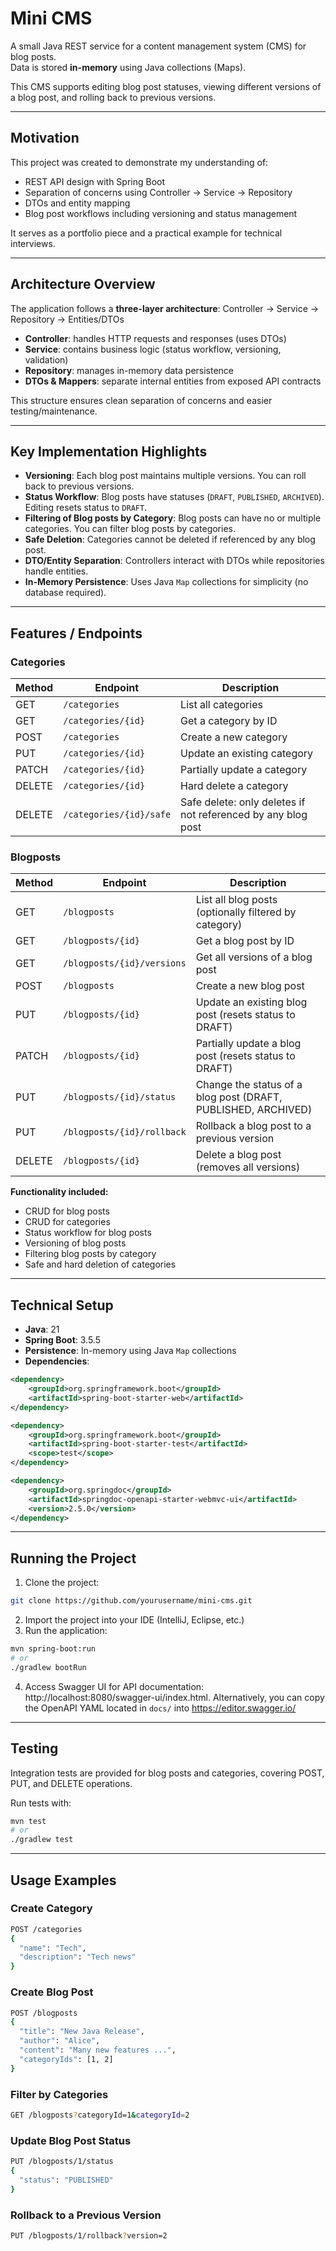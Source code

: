 # Mini CMS

A small Java REST service for a content management system (CMS) for blog posts.  
Data is stored **in-memory** using Java collections (Maps).  

This CMS supports editing blog post statuses, viewing different versions of a blog post, and rolling back to previous versions.

---

## Motivation

This project was created to demonstrate my understanding of:

- REST API design with Spring Boot  
- Separation of concerns using Controller → Service → Repository  
- DTOs and entity mapping  
- Blog post workflows including versioning and status management  

It serves as a portfolio piece and a practical example for technical interviews.

---

## Architecture Overview

The application follows a **three-layer architecture**: Controller → Service → Repository → Entities/DTOs

- **Controller**: handles HTTP requests and responses (uses DTOs)  
- **Service**: contains business logic (status workflow, versioning, validation)  
- **Repository**: manages in-memory data persistence  
- **DTOs & Mappers**: separate internal entities from exposed API contracts  

This structure ensures clean separation of concerns and easier testing/maintenance.

---

## Key Implementation Highlights

- **Versioning**: Each blog post maintains multiple versions. You can roll back to previous versions.  
- **Status Workflow**: Blog posts have statuses (`DRAFT`, `PUBLISHED`, `ARCHIVED`). Editing resets status to `DRAFT`. 
- **Filtering of Blog posts by Category**: Blog posts can have no or multiple categories. You can filter blog posts by categories.
- **Safe Deletion**: Categories cannot be deleted if referenced by any blog post.  
- **DTO/Entity Separation**: Controllers interact with DTOs while repositories handle entities.  
- **In-Memory Persistence**: Uses Java `Map` collections for simplicity (no database required).  

---

## Features / Endpoints

### Categories
| Method | Endpoint | Description |
|--------|----------|-------------|
| GET    | `/categories` | List all categories |
| GET    | `/categories/{id}` | Get a category by ID |
| POST   | `/categories` | Create a new category |
| PUT    | `/categories/{id}` | Update an existing category |
| PATCH  | `/categories/{id}` | Partially update a category |
| DELETE | `/categories/{id}` | Hard delete a category |
| DELETE | `/categories/{id}/safe` | Safe delete: only deletes if not referenced by any blog post |

### Blogposts
| Method | Endpoint | Description |
|--------|----------|-------------|
| GET    | `/blogposts` | List all blog posts (optionally filtered by category) |
| GET    | `/blogposts/{id}` | Get a blog post by ID |
| GET    | `/blogposts/{id}/versions` | Get all versions of a blog post |
| POST   | `/blogposts` | Create a new blog post |
| PUT    | `/blogposts/{id}` | Update an existing blog post (resets status to DRAFT) |
| PATCH  | `/blogposts/{id}` | Partially update a blog post (resets status to DRAFT) |
| PUT    | `/blogposts/{id}/status` | Change the status of a blog post (DRAFT, PUBLISHED, ARCHIVED) |
| PUT    | `/blogposts/{id}/rollback` | Rollback a blog post to a previous version |
| DELETE | `/blogposts/{id}` | Delete a blog post (removes all versions) |

**Functionality included:**
- CRUD for blog posts  
- CRUD for categories  
- Status workflow for blog posts  
- Versioning of blog posts  
- Filtering blog posts by category  
- Safe and hard deletion of categories  

---

## Technical Setup

- **Java**: 21
- **Spring Boot**: 3.5.5  
- **Persistence**: In-memory using Java `Map` collections  
- **Dependencies**:
```xml
<dependency>
    <groupId>org.springframework.boot</groupId>
    <artifactId>spring-boot-starter-web</artifactId>
</dependency>

<dependency>
    <groupId>org.springframework.boot</groupId>
    <artifactId>spring-boot-starter-test</artifactId>
    <scope>test</scope>
</dependency>

<dependency>
    <groupId>org.springdoc</groupId>
    <artifactId>springdoc-openapi-starter-webmvc-ui</artifactId>
    <version>2.5.0</version>
</dependency>
```

---

## Running the Project

1. Clone the project: 
```bash 
git clone https://github.com/yourusername/mini-cms.git 
```
2. Import the project into your IDE (IntelliJ, Eclipse, etc.)
3. Run the application: 
```bash
mvn spring-boot:run
# or
./gradlew bootRun
```
4. Access Swagger UI for API documentation: http://localhost:8080/swagger-ui/index.html. Alternatively, you can copy the OpenAPI YAML located in `docs/` into https://editor.swagger.io/

---

## Testing

Integration tests are provided for blog posts and categories, covering POST, PUT, and DELETE operations.

Run tests with:
```bash
mvn test
# or
./gradlew test
```

---

## Usage Examples
### Create Category
```bash
POST /categories
{
  "name": "Tech",
  "description": "Tech news"
}
```
### Create Blog Post
```bash
POST /blogposts
{
  "title": "New Java Release",
  "author": "Alice",
  "content": "Many new features ...",
  "categoryIds": [1, 2]
}
```
### Filter by Categories
```bash
GET /blogposts?categoryId=1&categoryId=2
```
### Update Blog Post Status
```bash
PUT /blogposts/1/status
{
  "status": "PUBLISHED"
}
```
### Rollback to a Previous Version
```bash
PUT /blogposts/1/rollback?version=2
```
